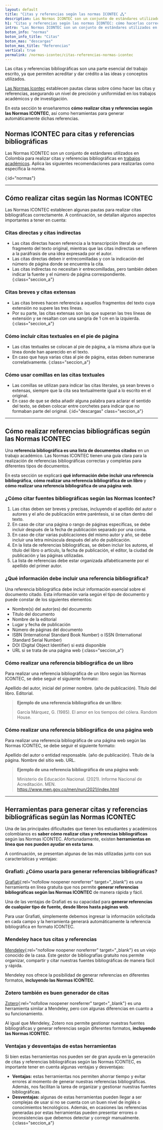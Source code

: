 ```yaml
---
layout: default
title: "Citas y referencias según las normas ICONTEC ⁂"
description: Las Normas ICONTEC son un conjunto de estándares utilizados en Colombia para citas y referencias bibliográficas. ¿Sabes cómo hacerlas correctamente?
h1: "Citas y referencias según las normas ICONTEC: cómo hacerlas correctamente"
intro: "Las Normas ICONTEC son un conjunto de estándares utilizados en Colombia para citas y referencias bibliográficas. ¿Sabes cómo hacerlas correctamente?"
boton_info: "normas"
boton_info_title: "Citas"
boton_mas: "descargas"
boton_mas_title: "Referencias"
vertical: true
permalink: /normas-icontec/citas-referencias-normas-icontec
---
```

Las citas y referencias bibliográficas son una parte esencial del trabajo escrito, ya que permiten acreditar y dar crédito a las ideas y conceptos utilizados.

[Las Normas Icontec]({{'normas-icontec'|relative_url}} "Normas Icontec") establecen pautas claras sobre cómo hacer las citas y referencias, asegurando un nivel de precisión y uniformidad en los trabajos académicos y de investigación.

En esta sección te enseñaremos **cómo realizar citas y referencias según las Normas ICONTEC**, así como herramientas para generar automáticamente dichas referencias.

## Normas ICONTEC para citas y referencias bibliográficas

Las Normas ICONTEC son un conjunto de estándares utilizados en Colombia para realizar citas y referencias bibliográficas en [trabajos académicos](/). Aplica las siguientes recomendaciones para realizarlas como especifica la norma.
<!-- Anclaje para que la barra fijada no cubra el siguiente subtítulo -->
{:id="normas"}

----

## Cómo realizar citas según las Normas ICONTEC

Las Normas ICONTEC establecen algunas pautas para realizar citas bibliográficas correctamente. A continuación, se detallan algunos aspectos importantes a tener en cuenta:

### Citas directas y citas indirectas

- Las citas directas hacen referencia a la transcripción literal de un fragmento del texto original, mientras que las citas indirectas se refieren a la paráfrasis de una idea expresada por el autor.
- Las citas directas deben ir entrecomilladas y con la indicación del número de página donde se encuentra la cita.
- Las citas indirectas no necesitan ir entrecomilladas, pero también deben indicar la fuente y el número de página correspondiente.
{:class="seccion_a"}

### Citas breves y citas extensas

- Las citas breves hacen referencia a aquellos fragmentos del texto cuya extensión no supere las tres líneas.
- Por su parte, las citas extensas son las que superan las tres líneas de extensión y se resaltan con una sangría de 1 cm en la izquierda.
{:class="seccion_a"}

### Cómo incluir citas textuales en el pie de página

- Las citas textuales se colocan al pie de página, a la misma altura que la línea donde han aparecido en el texto.
- En caso que haya varias citas al pie de página, estas deben numerarse correlativamente.
{:class="seccion_a"}

### Cómo usar comillas en las citas textuales

- Las comillas se utilizan para indicar las citas literales, ya sean breves o extensas, siempre que la cita sea textualmente igual a lo escrito en el original.
- En caso de que se deba añadir alguna palabra para aclarar el sentido del texto, se deben colocar entre corchetes para indicar que no formaban parte del original.
{:id="descargas" class="seccion_a"}

----

## Cómo realizar referencias bibliográficas según las Normas ICONTEC

Una **referencia bibliográfica es una lista de documentos citados** en un trabajo académico. Las Normas ICONTEC tienen una guía clara para la realización de referencias bibliográficas correctas y completas para diferentes tipos de documentos.

En esta sección se explicará **qué información debe incluir una referencia bibliográfica**, **cómo realizar una referencia bibliográfica de un libro** y **cómo realizar una referencia bibliográfica de una página web**.

### ¿Cómo citar fuentes bibliográficas según las Normas Icontec?

1. Las citas deben ser breves y precisas, incluyendo el apellido del autor o autores y el año de publicación entre paréntesis, si se citan dentro del texto.
2. En caso de citar una página o rango de páginas específicas, se debe incluir después de la fecha de publicación separado por una coma.
3. En caso de citar varias publicaciones del mismo autor y año, se debe incluir una letra minúscula después del año de publicación.
4. En la lista de referencias bibliográficas, se deben incluir los autores, el título del libro o artículo, la fecha de publicación, el editor, la ciudad de publicación y las páginas utilizadas.
5. La lista de referencias debe estar organizada alfabéticamente por el apellido del primer autor.

### ¿Qué información debe incluir una referencia bibliográfica?

Una referencia bibliográfica debe incluir información esencial sobre el documento citado. Esta información varía según el tipo de documento y puede constar de los siguientes elementos:

- Nombre(s) del autor(es) del documento
- Título del documento
- Nombre de la editorial
- Lugar y fecha de publicación
- Número de páginas del documento
- ISBN (International Standard Book Number) o ISSN (International Standard Serial Number)
- DOI (Digital Object Identifier) si está disponible
- URL si se trata de una página web
{:class="seccion_a"}

### Cómo realizar una referencia bibliográfica de un libro

Para realizar una referencia bibliográfica de un libro según las Normas ICONTEC, se debe seguir el siguiente formato:

Apellido del autor, inicial del primer nombre. (año de publicación). Título del libro. Editorial.

>**Ejemplo de una referencia bibliográfica de un libro**:
>
>García Márquez, G. (1985). El amor en los tiempos del cólera. Random House.

### Cómo realizar una referencia bibliográfica de una página web

Para realizar una referencia bibliográfica de una página web según las Normas ICONTEC, se debe seguir el siguiente formato:

Apellido del autor o entidad responsable. (año de publicación). Título de la página. Nombre del sitio web. URL.

>**Ejemplo de una referencia bibliográfica de una página web**:
>
>Ministerio de Educación Nacional. (2021). Informe Nacional de Acreditación. MEN. https://www.men.gov.co/men/nun/2021/index.html

----

## Herramientas para generar citas y referencias bibliográficas según las Normas ICONTEC

Una de las principales dificultades que tienen los estudiantes y académicos colombianos es **saber cómo realizar citas y referencias bibliográficas** según las Normas ICONTEC. Afortunadamente, existen **herramientas en línea que nos pueden ayudar en esta tarea**.

A continuación, se presentan algunas de las más utilizadas junto con sus características y ventajas:

### Grafiati: ¿Cómo usarla para generar referencias bibliográficas?

[Grafiati](https://www.grafiati.com/es/){:rel="nofollow noopener noreferrer" target="_blank"} es una herramienta en línea gratuita que nos permite **generar referencias bibliográficas según las Normas ICONTEC** de manera rápida y fácil.

Una de las ventajas de Grafiati es su capacidad para **generar referencias de cualquier tipo de fuente, desde libros hasta páginas web**.

Para usar Grafiati, simplemente debemos ingresar la información solicitada en cada campo y la herramienta generará automáticamente la referencia bibliográfica en formato ICONTEC.

### Mendeley hace tus citas y referencias

[Mendeley](https://www.mendeley.com/?interaction_required=true){:rel="nofollow noopener noreferrer" target="_blank"} es un viejo conocido de la casa. Este gestor de bibliografías gratuito nos permite organizar, compartir y citar nuestras fuentes bibliográficas de manera fácil y rápida.

Mendeley nos ofrece la posibilidad de generar referencias en diferentes formatos, **incluyendo las Normas ICONTEC**.

### Zotero también es buen generador de citas

[Zotero](https://www.zotero.org/){:rel="nofollow noopener noreferrer" target="_blank"} es una herramienta similar a Mendeley, pero con algunas diferencias en cuanto a su funcionamiento.

Al igual que Mendeley, Zotero nos permite gestionar nuestras fuentes bibliográficas y generar referencias según diferentes formatos, **incluyendo las Normas ICONTEC**.

### Ventajas y desventajas de estas herramientas

Si bien estas herramientas nos pueden ser de gran ayuda en la generación de citas y referencias bibliográficas según las Normas ICONTEC, es importante tener en cuenta algunas ventajas y desventajas:

- **Ventajas:** estas herramientas nos permiten ahorrar tiempo y evitar errores al momento de generar nuestras referencias bibliográficas. Además, nos facilitan la tarea de organizar y gestionar nuestras fuentes bibliográficas.
- **Desventajas:** algunas de estas herramientas pueden llegar a ser complejas de usar si no se cuenta con un buen nivel de inglés o conocimientos tecnológicos. Además, en ocasiones las referencias generadas por estas herramientas pueden presentar errores o inconsistencias que debemos detectar y corregir manualmente.
{:class="seccion_a"}
